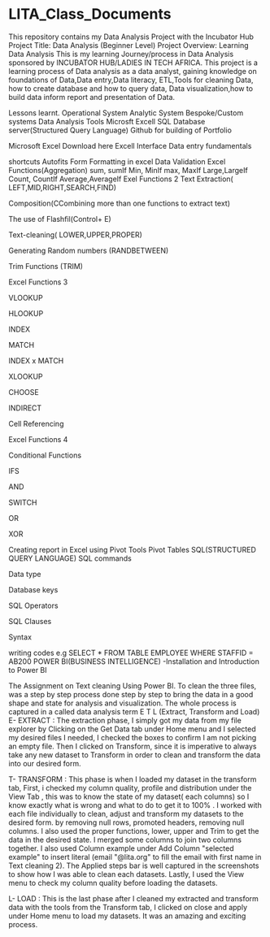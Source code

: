 # LITA_Class_Documents
This repository contains my Data Analysis Project with the Incubator Hub
Project Title: Data Analysis (Beginner Level)
Project Overview: Learning Data Analysis
This is my learning Journey/process in Data Analysis sponsored by INCUBATOR HUB/LADIES IN TECH AFRICA. This project is a learning process of Data analysis as a data analyst, gaining knowledge on foundations of Data,Data entry,Data literacy, ETL,Tools for cleaning Data, how to create database and how to query data, Data visualization,how to build data inform report and presentation of Data.

Lessons learnt.
Operational System
Analytic System
Bespoke/Custom systems
Data Analysis Tools
Microsft Excell SQL Database server(Structured Query Language) Github for building of Portfolio

Microsoft Excel Download here
Excell Interface Data entry fundamentals

shortcuts
Autofits
Form
Formatting in excel
Data Validation
Excel Functions(Aggregation)
sum, sumIf
Min, MinIf
max, MaxIf
Large,LargeIf
Count, CountIf
Average,AverageIf
Exel Functions 2
Text Extraction( LEFT,MID,RIGHT,SEARCH,FIND)

Composition(CCombining more than one functions to extract text)

The use of Flashfil(Control+ E)

Text-cleaning( LOWER,UPPER,PROPER)

Generating Random numbers (RANDBETWEEN)

Trim Functions (TRIM)

Excel Functions 3

VLOOKUP

HLOOKUP

INDEX

MATCH

INDEX x MATCH

XLOOKUP

CHOOSE

INDIRECT

Cell Referencing

Excel Functions 4

Conditional Functions

IFS

AND

SWITCH

OR

XOR

Creating report in Excel using Pivot Tools
Pivot Tables
SQL(STRUCTURED QUERY LANGUAGE)
SQL commands

Data type

Database keys

SQL Operators

SQL Clauses

Syntax

writing codes e.g
SELECT * FROM TABLE EMPLOYEE
WHERE STAFFID = AB200
POWER BI(BUSINESS INTELLIGENCE)
-Installation and Introduction to Power BI

The Assignment on Text cleaning Using Power BI.
To clean the three files, was a step by step process done step by step to bring the data in a good shape and state for analysis and visualization. The whole process is captured in a called data analysis term E T L (Extract, Transform and Load) E- EXTRACT : The extraction phase, I simply got my data from my file explorer by Clicking on the Get Data tab under Home menu and I selected my desired files I needed, I checked the boxes to confirm I am not picking an empty file. Then I clicked on Transform, since it is imperative to always take any new dataset to Transform in order to clean and transform the data into our desired form.

T- TRANSFORM : This phase is when I loaded my dataset in the transform tab, First, i checked my column quality, profile and distribution under the View Tab , this was to know the state of my dataset( each columns) so I know exactly what is wrong and what to do to get it to 100% . I worked with each file individually to clean, adjust and transform my datasets to the desired form. by removing null rows, promoted headers, removing null columns. I also used the proper functions, lower, upper and Trim to get the data in the desired state. I merged some columns to join two columns together. I also used Column example under Add Column "selected example" to insert literal (email "@lita.org" to fill the email with first name in Text cleaning 2). The Applied steps bar is well captured in the screenshots to show how I was able to clean each datasets. Lastly, I used the View menu to check my column quality before loading the datasets.

L- LOAD : This is the last phase after I cleaned my extracted and transform data with the tools from the Transform tab, I clicked on close and apply under Home menu to load my datasets. It was an amazing and exciting process.
